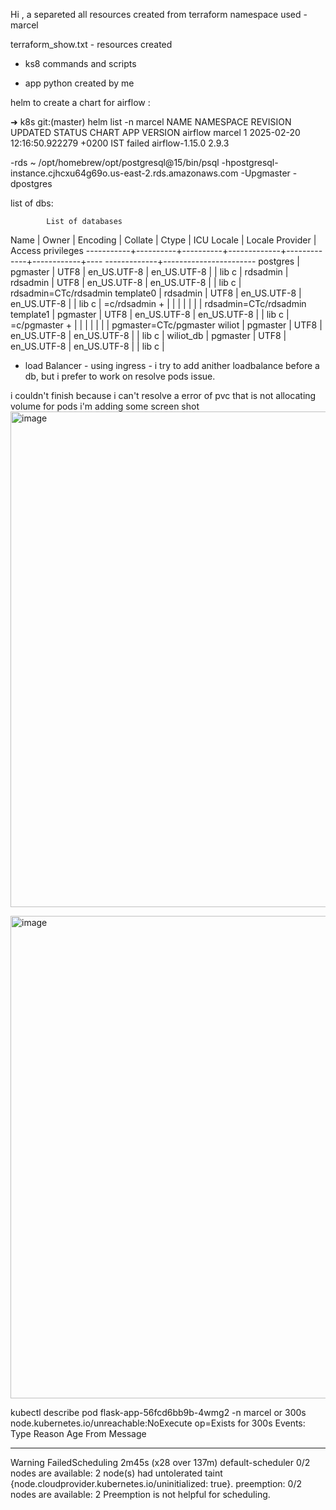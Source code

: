 Hi , a separeted all resources created  from terraform 
namespace used - marcel 

terraform_show.txt - resources created 

- ks8 commands and scripts

- app python created by me


helm to create a chart for airflow :

➜  k8s git:(master) helm list -n marcel
NAME      NAMESPACE       REVISION        UPDATED                                 STATUS  CHART           APP VERSION
airflow marcel          1               2025-02-20 12:16:50.922279 +0200 IST    failed  airflow-1.15.0  2.9.3


-rds 
~ /opt/homebrew/opt/postgresql@15/bin/psql -hpostgresql-instance.cjhcxu64g69o.us-east-2.rds.amazonaws.com -Upgmaster -dpostgres

list of dbs:

            List of databases
   Name    |  Owner   | Encoding |   Collate   |    Ctype    | ICU Locale | Locale Provider |   Access privileges
-----------+----------+----------+-------------+-------------+------------+----
-------------+-----------------------
 postgres  | pgmaster | UTF8     | en_US.UTF-8 | en_US.UTF-8 |            | lib
c            |
 rdsadmin  | rdsadmin | UTF8     | en_US.UTF-8 | en_US.UTF-8 |            | lib
c            | rdsadmin=CTc/rdsadmin
 template0 | rdsadmin | UTF8     | en_US.UTF-8 | en_US.UTF-8 |            | lib
c            | =c/rdsadmin          +
           |          |          |             |             |            |
             | rdsadmin=CTc/rdsadmin
 template1 | pgmaster | UTF8     | en_US.UTF-8 | en_US.UTF-8 |            | lib
c            | =c/pgmaster          +
           |          |          |             |             |            |
             | pgmaster=CTc/pgmaster
 wiliot    | pgmaster | UTF8     | en_US.UTF-8 | en_US.UTF-8 |            | lib
c            |
 wiliot_db | pgmaster | UTF8     | en_US.UTF-8 | en_US.UTF-8 |            | lib
c            |

- load Balancer - using ingress -  i try to add anither loadbalance before a db, but i prefer to work on resolve pods issue. 


i couldn't finish because i can't resolve a error of pvc that is not allocating volume for pods 
i'm adding some screen shot 
<img width="793" alt="image" src="https://github.com/user-attachments/assets/3dd39992-b059-4f69-93d7-98b658ab68ae" />

<img width="772" alt="image" src="https://github.com/user-attachments/assets/b7b076a6-87c2-4ca7-a68e-fb2bd51116c8" />




 kubectl describe pod flask-app-56fcd6bb9b-4wmg2 -n marcel
or 300s
                             node.kubernetes.io/unreachable:NoExecute op=Exists for 300s
Events:
  Type     Reason            Age                    From               Message
  ----     ------            ----                   ----               -------
  Warning  FailedScheduling  2m45s (x28 over 137m)  default-scheduler  0/2 nodes are available: 2 node(s) had untolerated taint 
  {node.cloudprovider.kubernetes.io/uninitialized: true}. 
  preemption: 0/2 nodes are available: 2 Preemption is not helpful for scheduling.


